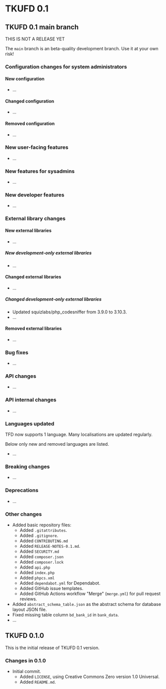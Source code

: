 # TKUFD 0.1

## TKUFD 0.1 main branch

THIS IS NOT A RELEASE YET

The `main` branch is an beta-quality development branch. Use it at your own
risk!

### Configuration changes for system administrators

#### New configuration

* …

#### Changed configuration

* …

#### Removed configuration

* …

### New user-facing features

* …

### New features for sysadmins

* …

### New developer features

* …

### External library changes

#### New external libraries

* …

##### New development-only external libraries

* …

#### Changed external libraries

* …

##### Changed development-only external libraries

* Updated squizlabs/php_codesniffer from 3.9.0 to 3.10.3.
* …

#### Removed external libraries

* …

### Bug fixes

* …

### API changes

* …

### API internal changes

* …

### Languages updated

TFD now supports 1 language. Many localisations are updated regularly.

Below only new and removed languages are listed.

* …

### Breaking changes

* …

### Deprecations

* …

### Other changes

* Added basic repository files:
  * Added `.gitattributes`.
  * Added `.gitignore`.
  * Added `CONTRIBUTING.md`
  * Added `RELEASE-NOTES-0.1.md`.
  * Added `SECURITY.md`
  * Added `composer.json`
  * Added `composer.lock`
  * Added `api.php`
  * Added `index.php`
  * Added `phpcs.xml`
  * Added `dependabot.yml` for Dependabot.
  * Added GitHub issue templates.
  * Added GitHub Actions workflow "Merge" (`merge.yml`) for pull request
    reviews.
* Added `abstract_schema_table.json` as the abstract schema for database layout
  JSON file.
* Fixed missing table column `bd_bank_id` in `bank_data`.
* …

## TKUFD 0.1.0

This is the initial release of TKUFD 0.1 version.

### Changes in 0.1.0

* Initial commit.
  * Added `LICENSE`, using Creative Commons Zero version 1.0 Universal.
  * Added `README.md`.
